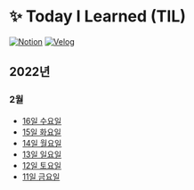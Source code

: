 # :sparkles: Today I Learned (TIL)
[![Notion](https://img.shields.io/badge/Notion-black?&style=for-the-badge&logo=Notion&logoColor=white)](https://9raeng.notion.site/5679a327e72a4faba27ed81c1670638f?v=a3075ecd0c5746969af70c7c84efe30e)
[![Velog](https://img.shields.io/badge/Velog-blue?&style=for-the-badge&logo=Velog&logoColor=white)](https://velog.io/@sgyeong97)
## 2022년
### 2월
+ [16일 수요일](https://github.com/sgyeong97/TIL/blob/master/2202/220216.md)
+ [15일 화요일](https://github.com/sgyeong97/TIL/blob/master/2202/220215.md)
+ [14일 월요일](https://github.com/sgyeong97/TIL/blob/master/2202/220214.md)
+ [13일 일요일](https://github.com/sgyeong97/TIL/blob/master/2202/220213.md)
+ [12일 토요일](https://github.com/sgyeong97/TIL/blob/master/2202/220212.md)
+ [11일 금요일](https://github.com/sgyeong97/TIL/blob/master/2202/220211.md)